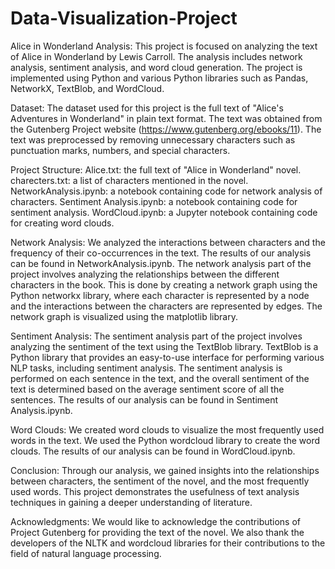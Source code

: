 # Data-Visualization-Project
Alice in Wonderland Analysis:
This project is focused on analyzing the text of Alice in Wonderland by Lewis Carroll. The analysis includes network analysis, sentiment analysis, and word cloud generation. The project is implemented using Python and various Python libraries such as Pandas, NetworkX, TextBlob, and WordCloud.

Dataset:
The dataset used for this project is the full text of "Alice's Adventures in Wonderland" in plain text format. The text was obtained from the Gutenberg Project website (https://www.gutenberg.org/ebooks/11). The text was preprocessed by removing unnecessary characters such as punctuation marks, numbers, and special characters.

Project Structure:
Alice.txt: the full text of "Alice in Wonderland" novel.
charecters.txt: a list of characters mentioned in the novel.
NetworkAnalysis.ipynb: a notebook containing code for network analysis of characters.
Sentiment Analysis.ipynb: a notebook containing code for sentiment analysis.
WordCloud.ipynb: a Jupyter notebook containing code for creating word clouds.

Network Analysis:
We analyzed the interactions between characters and the frequency of their co-occurrences in the text. The results of our analysis can be found in NetworkAnalysis.ipynb.
The network analysis part of the project involves analyzing the relationships between the different characters in the book. This is done by creating a network graph using the Python networkx library, where each character is represented by a node and the interactions between the characters are represented by edges. The network graph is visualized using the matplotlib library.

Sentiment Analysis:
The sentiment analysis part of the project involves analyzing the sentiment of the text using the TextBlob library. TextBlob is a Python library that provides an easy-to-use interface for performing various NLP tasks, including sentiment analysis. The sentiment analysis is performed on each sentence in the text, and the overall sentiment of the text is determined based on the average sentiment score of all the sentences.
The results of our analysis can be found in Sentiment Analysis.ipynb.

Word Clouds:
We created word clouds to visualize the most frequently used words in the text. We used the Python wordcloud library to create the word clouds. The results of our analysis can be found in WordCloud.ipynb.

Conclusion:
Through our analysis, we gained insights into the relationships between characters, the sentiment of the novel, and the most frequently used words. This project demonstrates the usefulness of text analysis techniques in gaining a deeper understanding of literature.

Acknowledgments:
We would like to acknowledge the contributions of Project Gutenberg for providing the text of the novel. We also thank the developers of the NLTK and wordcloud libraries for their contributions to the field of natural language processing.
